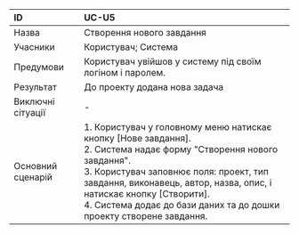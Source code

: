 | ID  | UC-U5  |
|:---|:---|
|Назва   | Створення нового завдання |
|Учасники   |Користувач; Система |
|Предумови  |  Користувач увійшов у систему під своїм логіном і паролем.|
|Результат| До проекту додана нова задача |
|Виключні сітуації| - |
|Основний сценарій|1. Користувач у головному меню натискає кнопку [Нове завдання].<br>2. Система надає форму "Створення нового завдання".<br>3. Користувач заповнює поля: проект, тип завдання, виконавець, автор, назва, опис, і натискає кнопку [Створити].<br>4. Система додає до бази даних та до дошки проекту створене завдання.
